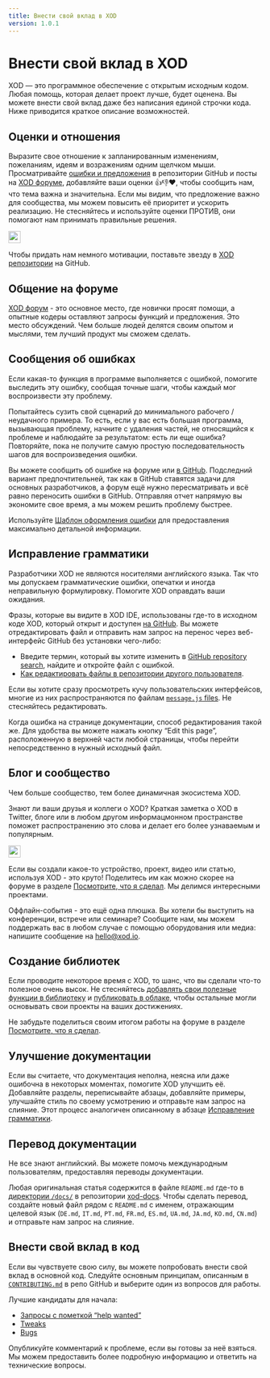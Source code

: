 ```yaml
---
title: Внести свой вклад в XOD
version: 1.0.1
---
```


# Внести свой вклад в XOD

XOD — это программное обеспечение с открытым исходным кодом. Любая помощь, 
которая делает проект лучше, будет оценена. Вы можете внести свой вклад даже без
написания единой строчки кода. Ниже приводится краткое описание возможностей.

## Оценки и отношения

Выразите свое отношение к запланированным изменениям, пожеланиям, идеям и 
возражениям одним щелчком мыши. Просматривайте 
[ошибки и предложения](https://github.com/xodio/xod/issues) в репозитории 
GitHub и посты на [XOD форуме](https://forum.xod.io), добавляйте ваши 
оценки 👍👎❤️, чтобы сообщить нам, что тема важна и значительна. Если мы 
видим, что предложение важно для сообщества, мы можем повысить её приоритет 
и ускорить реализацию. Не стесняйтесь и используйте оценки ПРОТИВ, они 
помогают нам принимать правильные решения.

<a href="https://github.com/xodio/xod">
<img src="https://img.shields.io/github/stars/xodio/xod.svg?style=social&label=XOD%20Stars"
height="24"/></a>

Чтобы придать нам немного мотивации, поставьте звезду в 
[XOD репозитории](https://github.com/xodio/xod) на GitHub.

## Общение на форуме

[XOD форум](https://forum.xod.io) - это основное место, где новички просят 
помощи, а опытные кодеры оставляют запросы функций и предложения. Это место 
обсуждений. Чем больше людей делятся своим опытом и мыслями, тем лучший продукт
мы сможем сделать.

## Сообщения об ошибках

Если какая-то функция в программе выполняется с ошибкой, помогите выследить эту
ошибку, сообщая точные шаги, чтобы каждый мог воспроизвести эту проблему.

Попытайтесь сузить свой сценарий до минимального рабочего / неудачного примера.
То есть, если у вас есть большая программа, вызывающая проблему, начните с 
удаления частей, не относящийся к проблеме и наблюдайте за результатом: есть ли
еще ошибка? Повторяйте, пока не получите самую простую последовательность шагов
для воспроизведения ошибки.

Вы можете сообщить об ошибке на форуме или 
[в GitHub](https://github.com/xodio/xod/issues/new). Подследний вариант 
предпочтительней, так как в GitHub ставятся задачи для основных разработчиков, 
а форум ещё нужно пересматривать и всё равно переносить ошибки в GitHub. 
Отправляя отчет напрямую вы экономите свое время, а мы можем решить проблему 
быстрее.

Используйте [Шаблон оформления ошибки](https://github.com/xodio/xod/blob/master/.github/ISSUE_TEMPLATE.md)
для предоставления максимально детальной информации.

## Исправление грамматики

Разработчики XOD не являются носителями английского языка. Так что мы допускаем
грамматические ошибки, опечатки и иногда неправильную формулировку. Помогите 
XOD оправдать ваши ожидания.

Фразы, которые вы видите в XOD IDE, использованы где-то в исходном коде XOD, 
который открыт и доступен [на GitHub](https://github.com/xodio/xod). Вы можете 
отредактировать файл и отправить нам запрос на перенос через веб-интерфейс 
GitHub без установки чего-либо:

- Введите термин, который вы хотите изменить в 
[GitHub repository search](https://github.com/search/advanced?q=typozz), 
найдите и откройте файл с ошибкой.
- [Как редактировать файлы в репозитории другого пользователя](https://help.github.com/articles/editing-files-in-another-user-s-repository/).

Если вы хотите сразу просмотреть кучу пользовательских интерфейсов, многие из 
них распространяются по файлам 
[`message.js` files](https://github.com/xodio/xod/search?utf8=%E2%9C%93&q=filename%3Amessages.js&type=).
Не стесняйтесь редактировать.

Когда ошибка на странице документации, способ редактирования такой же. Для 
удобства вы можете нажать кнопку “Edit this page”, расположенную в верхней 
части любой страницы, чтобы перейти непосредственно в нужный исходный файл.

## Блог и сообщество

Чем больше сообщество, тем более динамичная экосистема XOD.

Знают ли ваши друзья и коллеги о XOD? Краткая заметка о XOD в Twitter, блоге 
или в любом другом информацмонном пространстве поможет распространению это 
слова и делает его более узнаваемым и популярным.

<a href="https://twitter.com/intent/tweet?text=Visual%20programming%20for%20Arduino!%20https://xod.io" target="_blank">
<img src="https://img.shields.io/twitter/url/http/shields.io.svg?style=social" height="24" /></a>

<!-- counter _blank underscore ↑ -->

Если вы создали какое-то устройство, проект, видео или статью, используя XOD -
 это круто! Поделитесь им как можно скорее на форуме в разделе 
 [Посмотрите, что я сделал](https://forum.xod.io/c/look-what-i-ve-done). 
 Мы делимся интересными проектами.

Оффлайн-события - это ещё одна плюшка. Вы хотели бы выступить на конференции, 
встрече или семинаре? Сообщите нам, мы можем поддержать вас в любом случае с 
помощью оборудования или медиа: напишите сообщение на 
[hello@xod.io](mailto:hello@xod.io).

## Создание библиотек

Если проводите некоторое время с XOD, то шанс, что вы сделали что-то полезное 
очень высок. Не стесняйтесь 
[добавлять свои полезные функции в библиотеку](/docs/guide/#making-your-own-nodes) 
и [публиковать в облаке](/docs/guide/creating-libraries/), 
чтобы остальные могли основывать свои проекты на ваших достижениях.

Не забудьте поделиться своим итогом работы на форуме в разделе 
[Посмотрите, что я сделал](https://forum.xod.io/c/look-what-i-ve-done).

## Улучшение документации

Если вы считаете, что документация неполна, неясна или даже ошибочна в некоторых
моментах, помогите XOD улучшить её. Добавляйте разделы, переписывайте абзацы, 
добавляйте примеры, улучшайте стиль по своему усмотрению и отправьте нам запрос 
на слияние. Этот процесс аналогичен описанному в абзаце 
[Исправление грамматики](#Исправление-грамматики).

## Перевод документации

Не все знают английский. Вы можете помочь международным пользователям, 
предоставляя переводы документации.

Любая оригинальная статья содержится в файле `README.md` где-то в 
[директории `/docs/`](https://github.com/xodio/xod-docs/tree/master/docs) в 
репозитории [xod-docs](https://github.com/xodio/xod-docs). Чтобы сделать 
перевод, создайте новый файл рядом с `README.md` с именем, отражающим целевой 
язык (`DE.md`, `IT.md`, `PT.md`, `FR.md`, `ES.md`, `UA.md`, `JA.md`, `KO.md`, 
`CN.md`) и отправьте нам запрос на слияние.

## Внести свой вклад в код

Если вы чувствуете свою силу, вы можете попробовать внести свой вклад в основной
 код. Следуйте основным принципам, описанным в 
 [`CONTRIBUTING.md`](https://github.com/xodio/xod/blob/master/CONTRIBUTING.md) 
 в репо GitHub и выберите один из вопросов для работы.

Лучшие кандидаты для начала:

- [Запросы с пометкой “help wanted”](https://github.com/xodio/xod/issues?q=is%3Aissue+is%3Aopen+label%3A%22help+wanted%22)
- [Tweaks](https://github.com/xodio/xod/issues?q=is%3Aissue+is%3Aopen+label%3At%3Atweak)
- [Bugs](https://github.com/xodio/xod/issues?q=is%3Aissue+is%3Aopen+label%3At%3Abug)

Опубликуйте комментарий к проблеме, если вы готовы за неё взяться. Мы можем 
предоставить более подробную информацию и ответить на технические вопросы.
